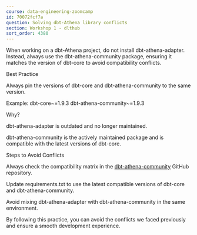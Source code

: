 ```yaml
---
course: data-engineering-zoomcamp
id: 70072fcf7a
question: Solving dbt-Athena library conflicts
section: Workshop 1 - dlthub
sort_order: 4380
---
```


When working on a dbt-Athena project, do not install dbt-athena-adapter. Instead, always use the dbt-athena-community package, ensuring it matches the version of dbt-core to avoid compatibility conflicts.

Best Practice

Always pin the versions of dbt-core and dbt-athena-community to the same version.

Example: dbt-core~=1.9.3 dbt-athena-community~=1.9.3

Why?

dbt-athena-adapter is outdated and no longer maintained.

dbt-athena-community is the actively maintained package and is compatible with the latest versions of dbt-core.

Steps to Avoid Conflicts

Always check the compatibility matrix in the [dbt-athena-community](https://github.com/dbt-labs/dbt-adapters/tree/main/dbt-athena-community) GitHub repository.

Update requirements.txt to use the latest compatible versions of dbt-core and dbt-athena-community.

Avoid mixing dbt-athena-adapter with dbt-athena-community in the same environment.

By following this practice, you can avoid the conflicts we faced previously and ensure a smooth development experience.

